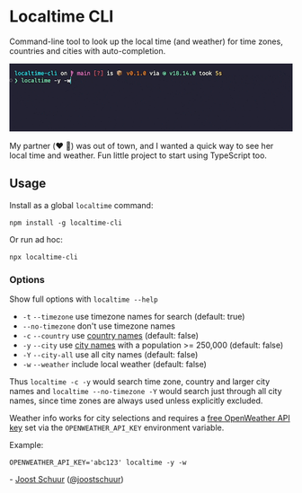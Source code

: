 # Localtime CLI

Command-line tool to look up the local time (and weather) for time zones, countries and cities with auto-completion.

<p align="center">
  <img src="https://github.com/jschuur/localtime-cli/blob/main/localtime.gif?raw=true" alt="Animated GIF of localtime shell CLI, showing the city of London being typed in and picked from a list, then local time and weather results appear.">
</p>

My partner (:heart: :frog:) was out of town, and I wanted a quick way to see her local time and weather. Fun little project to start using TypeScript too.

## Usage

Install as a global `localtime` command:

```
npm install -g localtime-cli
```

Or run ad hoc:

```
npx localtime-cli
```

### Options

Show full options with `localtime --help`

- `-t` `--timezone` use timezone names for search (default: true)
- `--no-timezone` don't use timezone names
- `-c` `--country` use [country names](https://github.com/manuelmhtr/countries-and-timezones) (default: false)
- `-y` `--city` use [city names](https://github.com/kevinroberts/city-timezones) with a population >= 250,000 (default: false)
- `-Y` `--city-all` use all city names (default: false)
- `-w` `--weather` include local weather (default: false)

Thus `localtime -c -y` would search time zone, country and larger city names and `localtime --no-timezone -Y` would search just through all city names, since time zones are always used unless explicitly excluded.

Weather info works for city selections and requires a [free OpenWeather API key](https://openweathermap.org/api) set via the `OPENWEATHER_API_KEY` environment variable.

Example:

```
OPENWEATHER_API_KEY='abc123' localtime -y -w
```

\- [Joost Schuur](https://joostschuur.com) ([@joostschuur](https://twitter.com/joostschuur))
